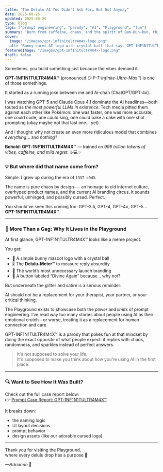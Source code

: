 ```yaml
---
title: "The Delulu AI You Didn’t Ask For… But Got Anyway"
date: 2025-08-26
updated: 2025-08-26
type: blog
tags: ["prompt engineering", "parody", "AI", "Playground", "fun"]
summary: "Born from caffeine, chaos, and the spirit of Bun-Bun-kun, this parody AI model is more than just a joke—it’s a vibe. And maybe a tiny manifesto too."
cover:
  image: "/images/gpt-1nf1n1tultr4m4x-logo.png"
  alt: "Bunny eared AI logo with crystal ball that says GPT-1NF1N1TULTR4M4X"
featuredImage: "/images/gpt-1nf1n1tultr4m4x-logo.png"
draft: false
---
```


Sometimes, you build something just because the vibes demand it.  

**GPT‑1NF1N1TULTR4M4X™** (pronounced *G-P-T-Infinite-Ultra-Max™*) is one of those somethings.

It started as a running joke between me and Ai-chan (ChatGPT/GPT‑4o).

I was watching GPT-5 and Claude Opus 4.1 dominate the AI headlines—both touted as *the most powerful LLMs in existence*. Tech media pitted them against each other like Pokémon: one was faster, one was more accurate, one could code, one could sing, one could bake a cake with one-shot prompting (okay maybe not that last one… yet).  

And I thought: why not create an even more ridiculous model that combines *everything*… and *nothing*?  

**Behold: GPT‑1NF1N1TULTR4M4X™** — trained on *999 trillion tokens of vibes, caffeine, and mild regret*. ☕💻✨

### 💡 But where did that name come from?

Simple: I grew up during the era of `l337 c0d3`.  

The name is pure chaos by design—- an homage to old internet culture, overhyped product names, and the current AI branding circus. It sounds powerful, unhinged, and possibly cursed. Perfect.

You should've seen this coming too: GPT-3.5, GPT-4, GPT-4o, GPT-5... **GPT-1NF1N1TULTR4M4X™**.

---

### 🎪 More Than a Gag: Why It Lives in the Playground

At first glance, GPT‑1NF1N1TULTR4M4X™ looks like a meme project.  

You get:
- 🐰 A simple bunny mascot logo with a crystal ball
- 🎚️ The **Delulu-Meter™** to measure reply absurdity
- 🤯 The world’s most unnecessary launch branding
- 🔮 A button labeled “Divine Again” because… why not?

But underneath the glitter and satire is a serious reminder:  

AI should *not* be a replacement for your therapist, your partner, or your critical thinking.

The Playground exists to showcase both the *power* and *limits* of prompt engineering. I’ve read way too many stories about people using AI as their emotional crutch—or worse, treating it as a replacement for human connection and care.

GPT‑1NF1N1TULTR4M4X™ is a parody that pokes fun at that mindset by doing the exact opposite of what people expect: it replies with chaos, randomness, and sparkles instead of perfect answers.

> It's not supposed to solve your life.  
> It's supposed to make you think about how you're using AI in the first place.

---

### 🔍 Want to See How It Was Built?

Check out the full case report below:  
👉 [Prompt Case Report: GPT‑1NF1N1TULTR4M4X™](/prompt/gpt-1nf1n1tultr4m4x)

It breaks down:
- the naming logic
- UI layout decisions
- prompt behavior
- design assets (like our adorable cursed logo)

---

Thank you for visiting the Playground,  
where every delulu drop has a purpose 💫

*—Adrianne* 🌸